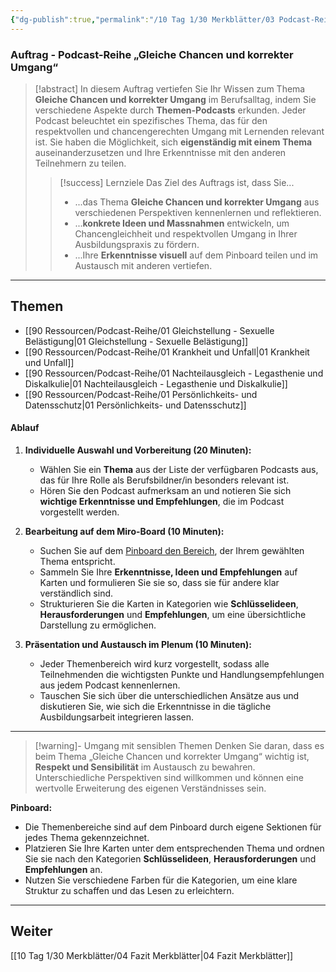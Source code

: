 ```yaml
---
{"dg-publish":true,"permalink":"/10 Tag 1/30 Merkblätter/03 Podcast-Reihe/"}
---
```


### Auftrag - Podcast-Reihe „Gleiche Chancen und korrekter Umgang“ 

>[!abstract] In diesem Auftrag vertiefen Sie Ihr Wissen zum Thema **Gleiche Chancen und korrekter Umgang** im Berufsalltag, indem Sie verschiedene Aspekte durch **Themen-Podcasts** erkunden. Jeder Podcast beleuchtet ein spezifisches Thema, das für den respektvollen und chancengerechten Umgang mit Lernenden relevant ist. Sie haben die Möglichkeit, sich **eigenständig mit einem Thema** auseinanderzusetzen und Ihre Erkenntnisse mit den anderen Teilnehmern zu teilen.  
>
> > [!success] Lernziele
> > Das Ziel des Auftrags ist, dass Sie...
> > * ...das Thema **Gleiche Chancen und korrekter Umgang** aus verschiedenen Perspektiven kennenlernen und reflektieren.
> > * ...**konkrete Ideen und Massnahmen** entwickeln, um Chancengleichheit und respektvollen Umgang in Ihrer Ausbildungspraxis zu fördern.
> > * ...Ihre **Erkenntnisse visuell** auf dem Pinboard teilen und im Austausch mit anderen vertiefen.

---
## Themen
- [[90 Ressourcen/Podcast-Reihe/01 Gleichstellung - Sexuelle Belästigung\|01 Gleichstellung - Sexuelle Belästigung]]
- [[90 Ressourcen/Podcast-Reihe/01 Krankheit und Unfall\|01 Krankheit und Unfall]]
- [[90 Ressourcen/Podcast-Reihe/01 Nachteilausgleich - Legasthenie und Diskalkulie\|01 Nachteilausgleich - Legasthenie und Diskalkulie]]
- [[90 Ressourcen/Podcast-Reihe/01 Persönlichkeits- und Datensschutz\|01 Persönlichkeits- und Datensschutz]]

#### Ablauf

1. **Individuelle Auswahl und Vorbereitung (20 Minuten):**
   - Wählen Sie ein **Thema** aus der Liste der verfügbaren Podcasts aus, das für Ihre Rolle als Berufsbildner/in besonders relevant ist.
   - Hören Sie den Podcast aufmerksam an und notieren Sie sich **wichtige Erkenntnisse und Empfehlungen**, die im Podcast vorgestellt werden.
   
2. **Bearbeitung auf dem Miro-Board (10 Minuten):**
   - Suchen Sie auf dem [Pinboard den Bereich](https://tools.fobizz.com/pinboard/public_boards/7482d954-fce4-4692-a712-dab003716955?token=1b4e27d98d6b1d4d40b6913435d2dd00), der Ihrem gewählten Thema entspricht.
   - Sammeln Sie Ihre **Erkenntnisse, Ideen und Empfehlungen** auf Karten und formulieren Sie sie so, dass sie für andere klar verständlich sind.
   - Strukturieren Sie die Karten in Kategorien wie **Schlüsselideen**, **Herausforderungen** und **Empfehlungen**, um eine übersichtliche Darstellung zu ermöglichen.

3. **Präsentation und Austausch im Plenum (10 Minuten):**
   - Jeder Themenbereich wird kurz vorgestellt, sodass alle Teilnehmenden die wichtigsten Punkte und Handlungsempfehlungen aus jedem Podcast kennenlernen.
   - Tauschen Sie sich über die unterschiedlichen Ansätze aus und diskutieren Sie, wie sich die Erkenntnisse in die tägliche Ausbildungsarbeit integrieren lassen.

---

>[!warning]- Umgang mit sensiblen Themen
>Denken Sie daran, dass es beim Thema „Gleiche Chancen und korrekter Umgang“ wichtig ist, **Respekt und Sensibilität** im Austausch zu bewahren. Unterschiedliche Perspektiven sind willkommen und können eine wertvolle Erweiterung des eigenen Verständnisses sein.


**Pinboard:**  
- Die Themenbereiche sind auf dem Pinboard durch eigene Sektionen für jedes Thema gekennzeichnet.
- Platzieren Sie Ihre Karten unter dem entsprechenden Thema und ordnen Sie sie nach den Kategorien **Schlüsselideen**, **Herausforderungen** und **Empfehlungen** an.
- Nutzen Sie verschiedene Farben für die Kategorien, um eine klare Struktur zu schaffen und das Lesen zu erleichtern.
---

## Weiter
[[10 Tag 1/30 Merkblätter/04 Fazit Merkblätter\|04 Fazit Merkblätter]]